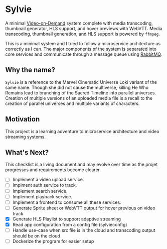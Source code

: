 # Sylvie
A minimal [Video-on-Demand](https://en.wikipedia.org/wiki/Video_on_demand) system complete with media transcoding, thumbnail generator, HLS support, and hover previews with WebVTT. Media transcoding, thumbnail generation, and HLS support is powered by `ffmpeg`.

This is a minimal system and I tried to follow a microservice architecture as correctly as I can. The major components of the system is separated into core services and communicate through a message queue using [RabbitMQ](https://www.rabbitmq.com).

## Why the name?
`Sylvie` is a reference to the Marvel Cinematic Universe Loki variant of the same name. Though she did not cause the multiverse, killing He Who Remains lead to branching of the Sacred Timeline into parallel universes. Creation of multiple versions of an uploaded media file is a recall to the creation of parallel universes and multiple variants of characters.

## Motivation
This project is a learning adventure to microservice architecture and video streaming systems.

## What's Next?
This checklist is a living document and may evolve over time as the projet progresses and requirements become clearer.

- [ ] Implement a video upload service.
- [ ] Implment auth service to track.
- [ ] Implement search service.
- [ ] Implement playback service.
- [ ] Implement a frontend to consume all these services.
- [ ] Generate Sprite sheet or WebVTT output for hover previous on video track
- [x] Generate HLS Playlist to support adaptive streaming
- [x] Read app configuration from a config file (sylvieconfig)
- [ ] Handle use-case when src file is in the cloud and transcoding output should be on the cloud
- [ ] Dockerize the program for easier setup
